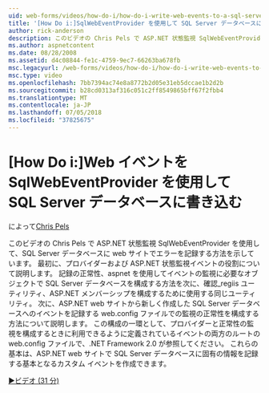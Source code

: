 ```yaml
---
uid: web-forms/videos/how-do-i/how-do-i-write-web-events-to-a-sql-server-database-using-the-sqlwebeventprovider
title: '[How Do i:]SqlWebEventProvider を使用して SQL Server データベースに Web イベントを書き込む |Microsoft Docs'
author: rick-anderson
description: このビデオの Chris Pels で ASP.NET 状態監視 SqlWebEventProvider を使用して、SQL Server データベースに web サイトでエラーを記録する方法を示しています。 まず、リア.
ms.author: aspnetcontent
ms.date: 08/28/2008
ms.assetid: d4c08844-fe1c-4759-9ec7-66263ba678fb
msc.legacyurl: /web-forms/videos/how-do-i/how-do-i-write-web-events-to-a-sql-server-database-using-the-sqlwebeventprovider
msc.type: video
ms.openlocfilehash: 7bb7394ac74e8a8772b2d05e31eb5dccae1b2d2b
ms.sourcegitcommit: b28cd0313af316c051c2ff8549865bff67f2fbb4
ms.translationtype: MT
ms.contentlocale: ja-JP
ms.lasthandoff: 07/05/2018
ms.locfileid: "37825675"
---
```

<a name="how-do-i-write-web-events-to-a-sql-server-database-using-the-sqlwebeventprovider"></a>[How Do i:]Web イベントを SqlWebEventProvider を使用して SQL Server データベースに書き込む
====================
によって[Chris Pels](https://twitter.com/chrispels)

このビデオの Chris Pels で ASP.NET 状態監視 SqlWebEventProvider を使用して、SQL Server データベースに web サイトでエラーを記録する方法を示しています。 最初に、プロバイダーおよび ASP.NET 状態監視イベントの役割について説明します。 記録の正常性、aspnet を使用してイベントの監視に必要なオブジェクトで SQL Server データベースを構成する方法を次に、確認\_regiis ユーティリティ、ASP.NET メンバーシップを構成するために使用する同じユーティリティ。 次に、ASP.NET web サイトから新しく作成した SQL Server データベースへのイベントを記録する web.config ファイルでの監視の正常性を構成する方法について説明します。 この構成の一環として、プロバイダーと正常性の監視を構成するときに利用できるように定義されているイベントの両方のルートの web.config ファイルで、.NET Framework 2.0 が参照してください。 これらの基本は、ASP.NET web サイトで SQL Server データベースに固有の情報を記録する基本となるカスタム イベントを作成できます。

[&#9654;ビデオ (31 分)](https://channel9.msdn.com/Blogs/ASP-NET-Site-Videos/how-do-i-write-web-events-to-a-sql-server-database-using-the-sqlwebeventprovider)
